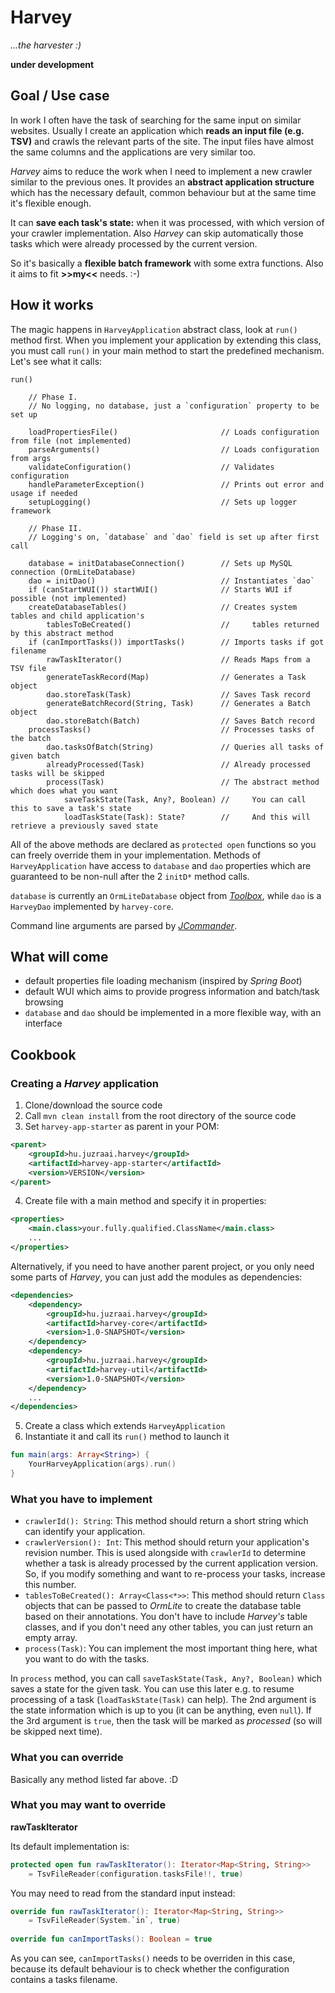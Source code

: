 # Harvey

*...the harvester :)*

**under development**



## Goal / Use case

In work I often have the task of searching for the same input on similar websites. Usually I create an application which **reads an input file (e.g. TSV)** and crawls the relevant parts of the site. The input files have almost the same columns and the applications are very similar too.

*Harvey* aims to reduce the work when I need to implement a new crawler similar to the previous ones. It provides an **abstract application structure** which has the necessary default, common behaviour but at the same time it's flexible enough.

It can **save each task's state:** when it was processed, with which version of your crawler implementation. Also *Harvey* can skip automatically those tasks which were already processed by the current version.

So it's basically a **flexible batch framework** with some extra functions. Also it aims to fit **>>my<<** needs. :-)



## How it works

The magic happens in `HarveyApplication` abstract class, look at `run()` method first. When you implement your application by extending this class, you must call `run()` in your main method to start the predefined mechanism. Let's see what it calls:

```text
run()

    // Phase I.
    // No logging, no database, just a `configuration` property to be set up
    
    loadPropertiesFile()                       // Loads configuration from file (not implemented)
    parseArguments()                           // Loads configuration from args
    validateConfiguration()                    // Validates configuration
    handleParameterException()                 // Prints out error and usage if needed
    setupLogging()                             // Sets up logger framework
    
    // Phase II.
    // Logging's on, `database` and `dao` field is set up after first call
    
    database = initDatabaseConnection()        // Sets up MySQL connection (OrmLiteDatabase)
    dao = initDao()                            // Instantiates `dao`
    if (canStartWUI()) startWUI()              // Starts WUI if possible (not implemented)
    createDatabaseTables()                     // Creates system tables and child application's
        tablesToBeCreated()                    //     tables returned by this abstract method
    if (canImportTasks()) importTasks()        // Imports tasks if got filename
        rawTaskIterator()                      // Reads Maps from a TSV file
        generateTaskRecord(Map)                // Generates a Task object
        dao.storeTask(Task)                    // Saves Task record
        generateBatchRecord(String, Task)      // Generates a Batch object
        dao.storeBatch(Batch)                  // Saves Batch record
    processTasks()                             // Processes tasks of the batch
        dao.tasksOfBatch(String)               // Queries all tasks of given batch
        alreadyProcessed(Task)                 // Already processed tasks will be skipped
        process(Task)                          // The abstract method which does what you want
            saveTaskState(Task, Any?, Boolean) //     You can call this to save a task's state
            loadTaskState(Task): State?        //     And this will retrieve a previously saved state
```

All of the above methods are declared as `protected open` functions so you can freely override them in your implementation. Methods of `HarveyApplication` have access to `database` and `dao` properties which are guaranteed to be non-null after the 2 `initD*` method calls.

`database` is currently an `OrmLiteDatabase` object from *[Toolbox](https://github.com/juzraai/toolbox)*, while `dao` is a `HarveyDao` implemented by `harvey-core`.

Command line arguments are parsed by *[JCommander](http://jcommander.org/)*.



## What will come

* default properties file loading mechanism (inspired by *Spring Boot*)
* default WUI which aims to provide progress information and batch/task browsing
* `database` and `dao` should be implemented in a more flexible way, with an interface



## Cookbook


### Creating a *Harvey* application

1. Clone/download the source code
2. Call `mvn clean install` from the root directory of the source code
3. Set `harvey-app-starter` as parent in your POM:

```xml
<parent>
	<groupId>hu.juzraai.harvey</groupId>
	<artifactId>harvey-app-starter</artifactId>	
	<version>VERSION</version>
</parent>
```

4. Create file with a main method and specify it in properties:

```xml
<properties>
	<main.class>your.fully.qualified.ClassName</main.class>
	...
</properties>
```

Alternatively, if you need to have another parent project, or you only need some parts of *Harvey*, you can just add the modules as dependencies:

```xml
<dependencies>
	<dependency>
		<groupId>hu.juzraai.harvey</groupId>
		<artifactId>harvey-core</artifactId>
		<version>1.0-SNAPSHOT</version>
	</dependency>
	<dependency>
		<groupId>hu.juzraai.harvey</groupId>
		<artifactId>harvey-util</artifactId>
		<version>1.0-SNAPSHOT</version>
	</dependency>
	...
</dependencies>
```

5. Create a class which extends `HarveyApplication`
6. Instantiate it and call its `run()` method to launch it

```kotlin
fun main(args: Array<String>) {
	YourHarveyApplication(args).run()
}
```


### What you have to implement

* `crawlerId(): String`: This method should return a short string which can identify your application.
* `crawlerVersion(): Int`: This method should return your application's revision number. This is used alongside with `crawlerId` to determine whether a task is already processed by the current application version. So, if you modify something and want to re-process your tasks, increase this number.
* `tablesToBeCreated(): Array<Class<*>>`: This method should return `Class` objects that can be passed to *OrmLite* to create the database table based on their annotations. You don't have to include *Harvey's* table classes, and if you don't need any other tables, you can just return an empty array.
* `process(Task)`: You can implement the most important thing here, what you want to do with the tasks.

In `process` method, you can call `saveTaskState(Task, Any?, Boolean)` which saves a state for the given task. You can use this later e.g. to resume processing of a task (`loadTaskState(Task)` can help). The 2nd argument is the state information which is up to you (it can be anything, even `null`). If the 3rd argument is `true`, then the task will be marked as *processed* (so will be skipped next time).
  

### What you can override

Basically any method listed far above. :D


### What you may want to override

**rawTaskIterator**

Its default implementation is:

```kotlin
protected open fun rawTaskIterator(): Iterator<Map<String, String>>
	= TsvFileReader(configuration.tasksFile!!, true)
```

You may need to read from the standard input instead:

```kotlin
override fun rawTaskIterator(): Iterator<Map<String, String>> 
	= TsvFileReader(System.`in`, true)
		
override fun canImportTasks(): Boolean = true
```

As you can see, `canImportTasks()` needs to be overriden in this case, because its default behaviour is to check whether the configuration contains a tasks filename.
